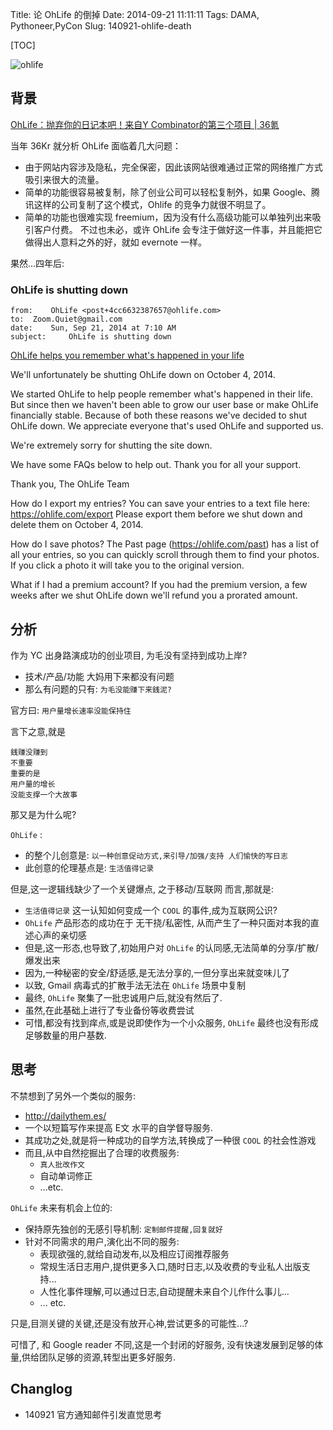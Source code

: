 Title: 论 OhLife 的倒掉
Date: 2014-09-21 11:11:11 
Tags: DAMA, Pythoneer,PyCon
Slug: 140921-ohlife-death

[TOC]

![ohlife](http://a.36krcnd.com/photo/5dfa0868b7808b19b22eb4617a374923.jpg)

## 背景

[OhLife：抛弃你的日记本吧！来自Y Combinator的第三个项目 | 36氪](http://www.36kr.com/p/2934.html)

当年 36Kr 就分析 OhLife 面临着几大问题：

- 由于网站内容涉及隐私，完全保密，因此该网站很难通过正常的网络推广方式吸引来很大的流量。
- 简单的功能很容易被复制，除了创业公司可以轻松复制外，如果 Google、腾讯这样的公司复制了这个模式，Ohlife 的竞争力就很不明显了。
- 简单的功能也很难实现 freemium，因为没有什么高级功能可以单独列出来吸引客户付费。
不过也未必，或许 OhLife 会专注于做好这一件事，并且能把它做得出人意料之外的好，就如 evernote 一样。


果然...四年后:

### OhLife is shutting down
```
from:    OhLife <post+4cc6632387657@ohlife.com>
to:  Zoom.Quiet@gmail.com
date:    Sun, Sep 21, 2014 at 7:10 AM
subject:     OhLife is shutting down
```

[OhLife helps you remember what's happened in your life](https://ohlife.com/shutdown)


We'll unfortunately be shutting OhLife down on October 4, 2014.

We started OhLife to help people remember what's happened in their life. But since then we haven't been able to grow our user base or make OhLife financially stable. Because of both these reasons we've decided to shut OhLife down. We appreciate everyone that's used OhLife and supported us.

We're extremely sorry for shutting the site down.

We have some FAQs below to help out. Thank you for all your support.

Thank you,
The OhLife Team

How do I export my entries?
You can save your entries to a text file here: https://ohlife.com/export
Please export them before we shut down and delete them on October 4, 2014.

How do I save photos?
The Past page (https://ohlife.com/past) has a list of all your entries, so you can quickly scroll through them to find your photos. If you click a photo it will take you to the original version.

What if I had a premium account?
If you had the premium version, a few weeks after we shut OhLife down we'll refund you a prorated amount.


## 分析

作为 YC 出身路演成功的创业项目,
为毛没有坚持到成功上岸?

- 技术/产品/功能 大妈用下来都没有问题
- 那么有问题的只有: `为毛没能赚下来銭泥?`

官方曰: `用户量增长速率没能保持住`

言下之意,就是

    銭赚没赚到
    不重要
    重要的是
    用户量的增长
    没能支撑一个大故事

那又是为什么呢?

`OhLife` :

- 的整个儿创意是: `以一种创意促动方式,来引导/加强/支持 人们愉快的写日志`
- 此创意的伦理基点是: `生活值得记录`

但是,这一逻辑线缺少了一个关键爆点, 之于移动/互联网 而言,那就是:

- `生活值得记录` 这一认知如何变成一个 `COOL` 的事件,成为互联网公识?
- `OhLife` 产品形态的成功在于 无干挠/私密性, 从而产生了一种只面对本我的直述心声的亲切感
- 但是,这一形态,也导致了,初始用户对 `OhLife` 的认同感,无法简单的分享/扩散/爆发出来
- 因为,一种秘密的安全/舒适感,是无法分享的,一但分享出来就变味儿了
- 以致, Gmail 病毒式的扩散手法无法在 `OhLife` 场景中复制
- 最终, `OhLife` 聚集了一批忠诚用户后,就没有然后了.
- 虽然,在此基础上进行了专业备份等收费尝试
- 可惜,都没有找到痒点,或是说即使作为一个小众服务, `OhLife` 最终也没有形成足够数量的用户基数.


## 思考

不禁想到了另外一个类似的服务: 

- http://dailythem.es/
- 一个以短篇写作来提高 E文 水平的自学督导服务.
- 其成功之处,就是将一种成功的自学方法,转换成了一种很 `COOL` 的社会性游戏
- 而且,从中自然挖掘出了合理的收费服务:
    + `真人批改作文`
    + 自动单词修正
    + ...etc.


`OhLife` 未来有机会上位的:

- 保持原先独创的无感引导机制: `定制邮件提醒,回复就好`
- 针对不同需求的用户,演化出不同的服务:
    + 表现欲强的,就给自动发布,以及相应订阅推荐服务
    + 常规生活日志用户,提供更多入口,随时日志,以及收费的专业私人出版支持...
    + 人性化事件理解,可以通过日志,自动提醒未来自个儿作什么事儿...
    + ... etc.


只是,目测关键的关键,还是没有放开心神,尝试更多的可能性...?

可惜了, 和 Google reader 不同,这是一个封闭的好服务,
没有快速发展到足够的体量,供给团队足够的资源,转型出更多好服务.

## Changlog

- 140921 官方通知邮件引发直觉思考
 